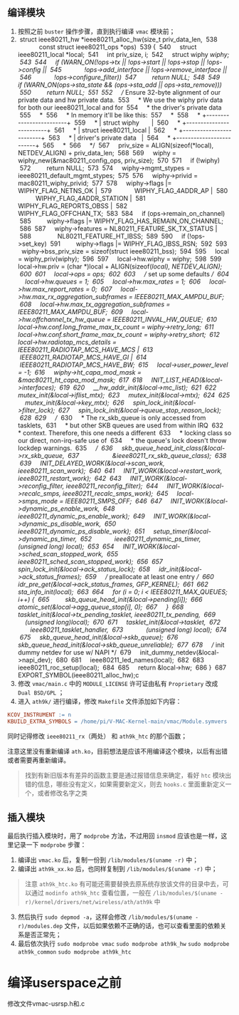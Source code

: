 ## 编译模块

1. 按照之前 `buster` 操作步骤，直到执行编译 `vmac` 模块前；
2.  struct ieee80211_hw *ieee80211_alloc_hw(size_t priv_data_len,  538                     const struct ieee80211_ops *ops)  539 {  540     struct ieee80211_local *local;  541     int priv_size, i;  542     struct wiphy *wiphy;  543   544     if (WARN_ON(!ops->tx || !ops->start || !ops->stop || !ops->config ||  545             !ops->add_interface || !ops->remove_interface ||  546             !ops->configure_filter))  547         return NULL;  548   549     if (WARN_ON(ops->sta_state && (ops->sta_add || ops->sta_remove)))  550         return NULL;  551   552     /* Ensure 32-byte alignment of our private data and hw private data.  553      * We use the wiphy priv data for both our ieee80211_local and for  554      * the driver's private data  555      *  556      * In memory it'll be like this:  557      *  558      * +-------------------------+  559      * | struct wiphy       |  560      * +-------------------------+  561      * | struct ieee80211_local  |  562      * +-------------------------+  563      * | driver's private data   |  564      * +-------------------------+  565      *  566      */  567     priv_size = ALIGN(sizeof(*local), NETDEV_ALIGN) + priv_data_len;  568   569     wiphy = wiphy_new(&mac80211_config_ops, priv_size);  570   571     if (!wiphy)  572         return NULL;  573   574     wiphy->mgmt_stypes = ieee80211_default_mgmt_stypes;  575   576     wiphy->privid = mac80211_wiphy_privid;  577   578     wiphy->flags |= WIPHY_FLAG_NETNS_OK |  579             WIPHY_FLAG_4ADDR_AP |  580             WIPHY_FLAG_4ADDR_STATION |  581             WIPHY_FLAG_REPORTS_OBSS |  582             WIPHY_FLAG_OFFCHAN_TX;  583   584     if (ops->remain_on_channel)  585         wiphy->flags |= WIPHY_FLAG_HAS_REMAIN_ON_CHANNEL;  586   587     wiphy->features = NL80211_FEATURE_SK_TX_STATUS |  588               NL80211_FEATURE_HT_IBSS;  589   590     if (!ops->set_key)  591         wiphy->flags |= WIPHY_FLAG_IBSS_RSN;  592   593     wiphy->bss_priv_size = sizeof(struct ieee80211_bss);  594   595     local = wiphy_priv(wiphy);  596   597     local->hw.wiphy = wiphy;  598   599     local->hw.priv = (char *)local + ALIGN(sizeof(*local), NETDEV_ALIGN);  600   601     local->ops = ops;  602   603     /* set up some defaults */  604     local->hw.queues = 1;  605     local->hw.max_rates = 1;  606     local->hw.max_report_rates = 0;  607     local->hw.max_rx_aggregation_subframes = IEEE80211_MAX_AMPDU_BUF;  608     local->hw.max_tx_aggregation_subframes = IEEE80211_MAX_AMPDU_BUF;  609     local->hw.offchannel_tx_hw_queue = IEEE80211_INVAL_HW_QUEUE;  610     local->hw.conf.long_frame_max_tx_count = wiphy->retry_long;  611     local->hw.conf.short_frame_max_tx_count = wiphy->retry_short;  612     local->hw.radiotap_mcs_details = IEEE80211_RADIOTAP_MCS_HAVE_MCS |  613                      IEEE80211_RADIOTAP_MCS_HAVE_GI |  614                      IEEE80211_RADIOTAP_MCS_HAVE_BW;  615     local->user_power_level = -1;  616     wiphy->ht_capa_mod_mask = &mac80211_ht_capa_mod_mask;  617   618     INIT_LIST_HEAD(&local->interfaces);  619   620     __hw_addr_init(&local->mc_list);  621   622     mutex_init(&local->iflist_mtx);  623     mutex_init(&local->mtx);  624   625     mutex_init(&local->key_mtx);  626     spin_lock_init(&local->filter_lock);  627     spin_lock_init(&local->queue_stop_reason_lock);  628   629     /*  630      * The rx_skb_queue is only accessed from tasklets,  631      * but other SKB queues are used from within IRQ  632      * context. Therefore, this one needs a different  633      * locking class so our direct, non-irq-safe use of  634      * the queue's lock doesn't throw lockdep warnings.  635      */  636     skb_queue_head_init_class(&local->rx_skb_queue,  637                   &ieee80211_rx_skb_queue_class);  638   639     INIT_DELAYED_WORK(&local->scan_work, ieee80211_scan_work);  640   641     INIT_WORK(&local->restart_work, ieee80211_restart_work);  642   643     INIT_WORK(&local->reconfig_filter, ieee80211_reconfig_filter);  644     INIT_WORK(&local->recalc_smps, ieee80211_recalc_smps_work);  645     local->smps_mode = IEEE80211_SMPS_OFF;  646   647     INIT_WORK(&local->dynamic_ps_enable_work,  648           ieee80211_dynamic_ps_enable_work);  649     INIT_WORK(&local->dynamic_ps_disable_work,  650           ieee80211_dynamic_ps_disable_work);  651     setup_timer(&local->dynamic_ps_timer,  652             ieee80211_dynamic_ps_timer, (unsigned long) local);  653   654     INIT_WORK(&local->sched_scan_stopped_work,  655           ieee80211_sched_scan_stopped_work);  656   657     spin_lock_init(&local->ack_status_lock);  658     idr_init(&local->ack_status_frames);  659     /* preallocate at least one entry */  660     idr_pre_get(&local->ack_status_frames, GFP_KERNEL);  661   662     sta_info_init(local);  663   664     for (i = 0; i < IEEE80211_MAX_QUEUES; i++) {  665         skb_queue_head_init(&local->pending[i]);  666         atomic_set(&local->agg_queue_stop[i], 0);  667     }  668     tasklet_init(&local->tx_pending_tasklet, ieee80211_tx_pending,  669              (unsigned long)local);  670   671     tasklet_init(&local->tasklet,  672              ieee80211_tasklet_handler,  673              (unsigned long) local);  674   675     skb_queue_head_init(&local->skb_queue);  676     skb_queue_head_init(&local->skb_queue_unreliable);  677   678     /* init dummy netdev for use w/ NAPI */  679     init_dummy_netdev(&local->napi_dev);  680   681     ieee80211_led_names(local);  682   683     ieee80211_roc_setup(local);  684   685     return &local->hw;  686 }  687 EXPORT_SYMBOL(ieee80211_alloc_hw);c
3. 修改 `vmac/main.c` 中的 `MODULE_LICENSE` 许可证由私有 `Proprietary` 改成 `Dual BSD/GPL` ；
4. 进入 `ath9k/` 进行编译，修改 `Makefile` 文件添加如下内容：

```makefile
KCOV_INSTRUMENT := n
KBUILD_EXTRA_SYMBOLS = /home/pi/V-MAC-Kernel-main/vmac/Module.symvers
```

同时记得修改 `ieee80211_rx`（两处） 和 `ath9k_htc` 的那个函数；

注意这里没有重新编译 `ath.ko`，目前想法是应该不用编译这个模块，以后有出错或者需要再重新编译。

> 找到有新旧版本有差异的函数主要是通过报错信息来确定，看好 `htc` 模块出错的信息，哪些没有定义，如果需要新定义，则去 `hooks.c` 里面重新定义一个，或者修改名字之类

## 插入模块

最后执行插入模块时，用了 `modprobe` 方法，不过用回 `insmod` 应该也是一样，这里记录一下 `modprobe` 步骤：

1. 编译出 `vmac.ko` 后，复制一份到 `/lib/modules/$(uname -r)` 中；
2. 编译出 `ath9k_xx.ko` 后，也同样复制到 `/lib/modules/$(uname -r)` 中；

> 注意 `ath9k_htc.ko` 有可能还需要替换去原系统存放该文件的目录中去，可以通过 `modinfo ath9k_htc` 查看位置，一般在 `/lib/modules/$(uname -r)/kernel/drivers/net/wireless/ath/ath9k` 中

3. 然后执行 `sudo depmod -a`，这样会修改 `/lib/modules/$(uname -r)/modules.dep` 文件，以后如果依赖不正确的话，也可以查看里面的依赖关系是否正常先；
4. 最后依次执行 `sudo modprobe vmac` `sudo modprobe ath9k_hw` `sudo modprobe ath9k_common` `sudo modprobe ath9k_htc`

# 编译userspace之前

修改文件vmac-usrsp.h和.c
